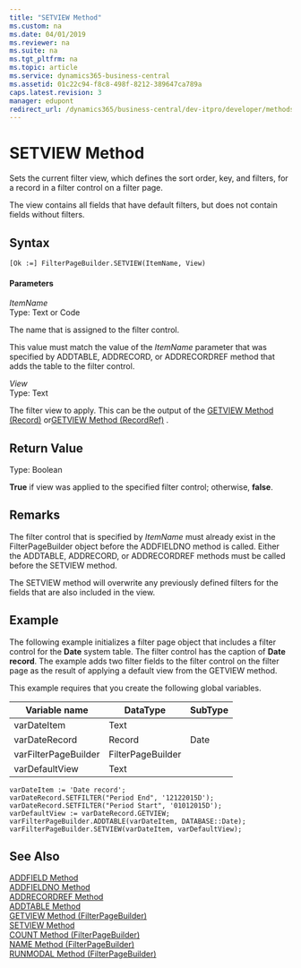 ```yaml
---
title: "SETVIEW Method"
ms.custom: na
ms.date: 04/01/2019
ms.reviewer: na
ms.suite: na
ms.tgt_pltfrm: na
ms.topic: article
ms.service: dynamics365-business-central
ms.assetid: 01c22c94-f8c8-498f-8212-389647ca789a
caps.latest.revision: 3
manager: edupont
redirect_url: /dynamics365/business-central/dev-itpro/developer/methods-auto/library
---
```


 

# SETVIEW Method
Sets the current filter view, which defines the sort order, key, and filters, for a record in a filter control on a filter page.  
  
 The view contains all fields that have default filters, but does not contain fields without filters.  
  
## Syntax  
  
```  
[Ok :=] FilterPageBuilder.SETVIEW(ItemName, View)  
```  
  
#### Parameters  
 *ItemName*  
 Type: Text or Code  
  
 The name that is assigned to the filter control.  
  
 This value must match the value of the *ItemName* parameter that was specified by ADDTABLE, ADDRECORD, or ADDRECORDREF method that adds the table to the filter control.  
  
 *View*  
 Type: Text  
  
 The filter view to apply. This can be the output of the [GETVIEW Method \(Record\)](devenv-GETVIEW-Method-Record.md) or[GETVIEW Method \(RecordRef\)](devenv-GETVIEW-Method-RecordRef.md) .  
  
## Return Value  
 Type: Boolean  
  
 **True** if view was applied to the specified filter control; otherwise, **false**.  
  
## Remarks  
 The filter control that is specified by *ItemName* must already exist in the FilterPageBuilder object before the ADDFIELDNO method is called. Either the ADDTABLE, ADDRECORD, or ADDRECORDREF methods must be called before the SETVIEW method.  
  
 The SETVIEW method will overwrite any previously defined filters for the fields that are also included in the view.  
  
## Example  
 The following example initializes a filter page object that includes a filter control for the **Date** system table. The filter control has the caption of **Date record**. The example adds two filter fields to the filter control on the filter page as the result of applying a default view from the GETVIEW method.  
  
 This example requires that you create the following global variables.  
  
|Variable name|DataType|SubType|  
|-------------------|--------------|-------------|  
|varDateItem|Text||  
|varDateRecord|Record|Date|  
|varFilterPageBuilder|FilterPageBuilder||  
|varDefaultView|Text||  
  
```  
varDateItem := 'Date record';  
varDateRecord.SETFILTER("Period End", '12122015D');  
varDateRecord.SETFILTER("Period Start", '01012015D');  
varDefaultView := varDateRecord.GETVIEW;  
varFilterPageBuilder.ADDTABLE(varDateItem, DATABASE::Date);  
varFilterPageBuilder.SETVIEW(varDateItem, varDefaultView);  
```  
  
## See Also  
 [ADDFIELD Method](devenv-addfield-method.md)   
 [ADDFIELDNO Method](devenv-addfieldno-method.md)   
 [ADDRECORDREF Method](devenv-addrecordref-method.md)   
 [ADDTABLE Method](devenv-addtable-method.md)   
 [GETVIEW Method \(FilterPageBuilder\)](devenv-getview-method-filterpagebuilder.md)   
 [SETVIEW Method](devenv-setview-method.md)   
 [COUNT Method \(FilterPageBuilder\)](devenv-count-method-filterpagebuilder.md)   
 [NAME Method \(FilterPageBuilder\)](devenv-name-method-filterpagebuilder.md)   
 [RUNMODAL Method \(FilterPageBuilder\)](devenv-runmodal-method-filterpagebuilder.md)